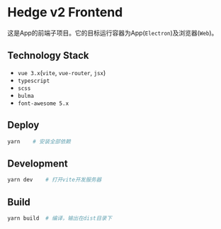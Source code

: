 # Hedge v2 Frontend
这是App的前端子项目。它的目标运行容器为App(`Electron`)及浏览器(`Web`)。

## Technology Stack
* `vue 3.x`(`vite`, `vue-router`, `jsx`)
* `typescript`
* `scss`
* `bulma`
* `font-awesome 5.x`

## Deploy
```sh
yarn    # 安装全部依赖
```
## Development
```sh
yarn dev    # 打开vite开发服务器
```
## Build
```sh
yarn build  # 编译，输出在dist目录下
```